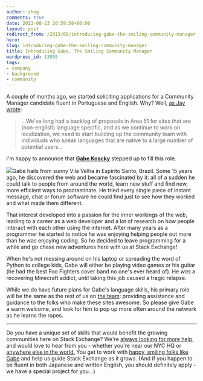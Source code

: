 ```yaml
---
author: shog
comments: true
date: 2013-08-23 20:59:58+00:00
layout: post
redirect_from: /2013/08/introducing-gabe-the-smiling-community-manager
hero: 
slug: introducing-gabe-the-smiling-community-manager
title: Introducing Gabe, The Smiling Community Manager
wordpress_id: 13958
tags:
- company
- background
- community
---
```


A couple of months ago, we started soliciting applications for a Community Manager candidate fluent in Portuguese and English. Why? Well, [as Jay wrote](http://meta.stackoverflow.com/questions/183205/fluent-in-portuguese-apply-to-be-a-community-manager):



<blockquote>...We've long had a backlog of proposals in Area 51 for sites that are (non-english) language specific, and as we continue to work on localization, we need to start building up the community team with individuals who speak languages that are native to a large number of potential users...</blockquote>



I'm happy to announce that [**Gabe Koscky**](http://stackoverflow.com/users/9835/gabe) stepped up to fill this role. 

[![](http://i.stack.imgur.com/QqHbc.png)](http://stackoverflow.com/users/9835/gabe)Gabe hails from sunny Vila Velha in Espírito Santo, Brazil. Some 15 years ago, he discovered the web and became fascinated by it: all of a sudden he could talk to people from around the world, learn new stuff and find new, more efficient ways to procrastinate. He tried every single piece of instant message, chat or forum software he could find just to see how they worked and what made them different.

That interest developed into a passion for the inner workings of the web, leading to a career as a web developer and a lot of research on how people interact with each other using the internet. After many years as a programmer he started to notice he was enjoying helping people out more than he was enjoying coding. So he decided to leave programming for a while and go chase new adventures here with us at Stack Exchange!

When he's not messing around on his laptop or spreading the word of Python to college kids, Gabe will either be playing video games or his guitar (he had the best Foo Fighters cover band no one's ever heard of). He _was_ a recovering Minecraft addict, until taking this job caused a tragic relapse. 

While we do have future plans for Gabe's language skills, his primary role will be the same as the rest of us on [the team](http://meta.stackoverflow.com/questions/99338/who-are-the-community-managers-and-what-do-they-do): providing assistance and guidance to the folks who make these sites awesome. So please give Gabe a warm welcome, and look for him to pop up more often around the network as he learns the ropes. 



* * *



Do _you_ have a unique set of skills that would benefit the growing communities here on Stack Exchange? We're [always looking for more help](http://stackexchange.com/about/hiring), and would love to hear from you - whether you're near our NYC HQ or [anywhere else in the world.](http://blog.stackoverflow.com/2013/02/why-we-still-believe-in-working-remotely/) You get to work with [happy, smiling folks like Gabe](http://careers.stackoverflow.com/company/stack-exchange) and help us guide Stack Exchange as it grows. (And if you happen to be fluent in both Japanese and written English, you should definitely apply - we have a special project for you...)
